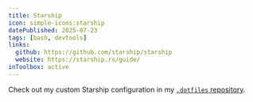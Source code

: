 ```yaml
---
title: Starship
icon: simple-icons:starship
datePublished: 2025-07-23
tags: [bash, devtools]
links:
  github: https://github.com/starship/starship
  website: https://starship.rs/guide/
inToolbox: active
---
```


Check out my custom Starship configuration in my [`.dotfiles` repository](https://github.com/Cryszon/dotfiles/blob/main/dot_config/starship.toml).
